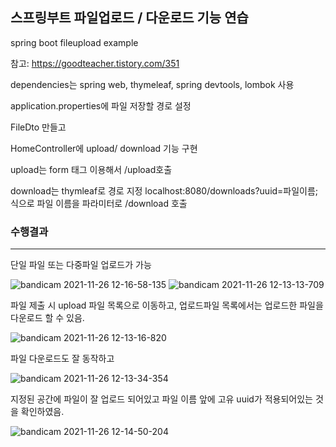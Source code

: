 
## 스프링부트 파일업로드 / 다운로드 기능 연습

spring boot fileupload example

참고: https://goodteacher.tistory.com/351

dependencies는 spring web, thymeleaf, spring devtools, lombok 사용

application.properties에 파일 저장할 경로 설정

FileDto 만들고

HomeController에 upload/ download 기능 구현 

upload는 form 태그 이용해서 /upload호출

download는 thymleaf로 경로 지정
localhost:8080/downloads?uuid=파일이름; 식으로 파일 이름을 파라미터로 /download 호출 

### 수행결과
-------------

단일 파일 또는 다중파일 업로드가 가능 

![bandicam 2021-11-26 12-16-58-135](https://user-images.githubusercontent.com/55654216/143523191-09ca0515-85ee-449c-b2e9-81643acb74ea.jpg)
![bandicam 2021-11-26 12-13-13-709](https://user-images.githubusercontent.com/55654216/143523206-053fa177-a58e-4759-9831-0f26c72c4e0b.jpg)

파일 제출 시 upload 파일 목록으로 이동하고, 업로드파일 목록에서는 업로드한 파일을 다운로드 할 수 있음.

![bandicam 2021-11-26 12-13-16-820](https://user-images.githubusercontent.com/55654216/143523220-3c235279-9ac1-4ff8-aaaa-a8fe115f9d59.jpg)

파일 다운로드도 잘 동작하고

![bandicam 2021-11-26 12-13-34-354](https://user-images.githubusercontent.com/55654216/143523491-1cc01c77-8264-4507-912e-ff4681fc8689.jpg)

지정된 공간에 파일이 잘 업로드 되어있고 파일 이름 앞에 고유 uuid가 적용되어있는 것을 확인하였음.

![bandicam 2021-11-26 12-14-50-204](https://user-images.githubusercontent.com/55654216/143523237-3759ded3-a337-46a5-897d-3808b0be06b0.jpg)
